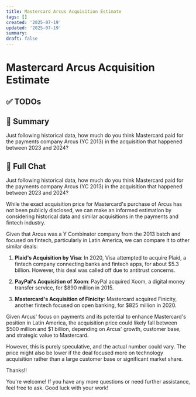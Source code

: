```yaml
---
title: Mastercard Arcus Acquisition Estimate
tags: []
created: '2025-07-19'
updated: '2025-07-19'
summary:
draft: false
---
```


# Mastercard Arcus Acquisition Estimate

## ✅ TODOs


## 📌 Summary
Just following historical data, how much do you think Mastercard paid for the payments company Arcus (YC 2013) in the acquisition that happened between 2023 and 2024?

## 🧠 Full Chat


Just following historical data, how much do you think Mastercard paid for the payments company Arcus (YC 2013) in the acquisition that happened between 2023 and 2024?



While the exact acquisition price for Mastercard's purchase of Arcus has not been publicly disclosed, we can make an informed estimation by considering historical data and similar acquisitions in the payments and fintech industry.

Given that Arcus was a Y Combinator company from the 2013 batch and focused on fintech, particularly in Latin America, we can compare it to other similar deals:

1. **Plaid's Acquisition by Visa**: In 2020, Visa attempted to acquire Plaid, a fintech company connecting banks and fintech apps, for about $5.3 billion. However, this deal was called off due to antitrust concerns.

2. **PayPal's Acquisition of Xoom**: PayPal acquired Xoom, a digital money transfer service, for $890 million in 2015.

3. **Mastercard's Acquisition of Finicity**: Mastercard acquired Finicity, another fintech focused on open banking, for $825 million in 2020.

Given Arcus' focus on payments and its potential to enhance Mastercard's position in Latin America, the acquisition price could likely fall between $500 million and $1 billion, depending on Arcus' growth, customer base, and strategic value to Mastercard.

However, this is purely speculative, and the actual number could vary. The price might also be lower if the deal focused more on technology acquisition rather than a large customer base or significant market share.

Thanks!!

You're welcome! If you have any more questions or need further assistance, feel free to ask. Good luck with your work!